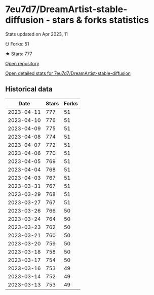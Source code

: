 # 7eu7d7/DreamArtist-stable-diffusion - stars & forks statistics

Stats updated on Apr 2023, 11

☋ Forks: 51

★ Stars: 777

[Open repository](https://github.com/7eu7d7/DreamArtist-stable-diffusion)

[Open detailed stats for 7eu7d7/DreamArtist-stable-diffusion](https://reviewgithub.com/rep/7eu7d7/DreamArtist-stable-diffusion)

## Historical data
| Date | Stars | Forks |
|------|-------|-------|
| 2023-04-11 | 777 | 51 | 
| 2023-04-10 | 776 | 51 | 
| 2023-04-09 | 775 | 51 | 
| 2023-04-08 | 774 | 51 | 
| 2023-04-07 | 772 | 51 | 
| 2023-04-06 | 770 | 51 | 
| 2023-04-05 | 769 | 51 | 
| 2023-04-04 | 768 | 51 | 
| 2023-04-03 | 767 | 51 | 
| 2023-03-31 | 767 | 51 | 
| 2023-03-29 | 768 | 51 | 
| 2023-03-27 | 767 | 51 | 
| 2023-03-26 | 766 | 50 | 
| 2023-03-24 | 764 | 50 | 
| 2023-03-23 | 762 | 50 | 
| 2023-03-21 | 760 | 50 | 
| 2023-03-20 | 759 | 50 | 
| 2023-03-18 | 758 | 50 | 
| 2023-03-17 | 754 | 50 | 
| 2023-03-16 | 753 | 49 | 
| 2023-03-14 | 752 | 49 | 
| 2023-03-13 | 753 | 49 | 


